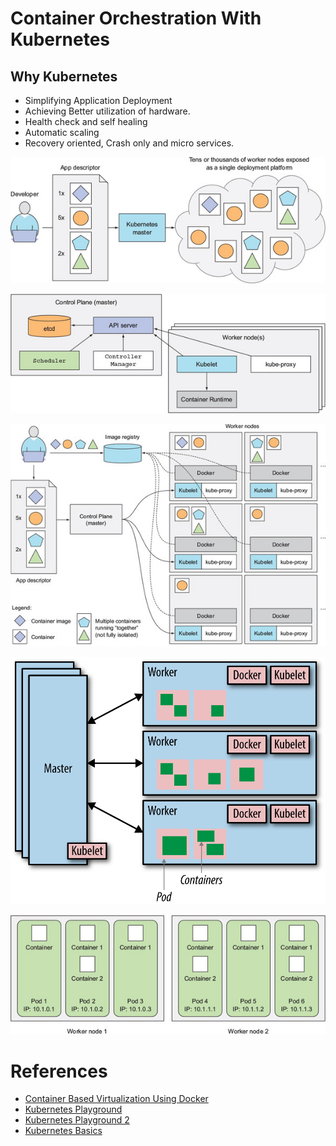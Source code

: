 # Container Orchestration With Kubernetes

## Why Kubernetes
* Simplifying Application Deployment
* Achieving Better utilization of hardware.
* Health check and self healing
* Automatic scaling
* Recovery oriented, Crash only and micro services.

![](resources/single-data-platform.png)

![](resources/components.png)

![](resources/kubernetes-architecture.png)

![](resources/simplified-kubernetes-architecture.png)

![](resources/node-container-pod.png)

# References
* [Container Based Virtualization Using Docker]()
* [Kubernetes Playground]()
* [Kubernetes Playground 2]()
* [Kubernetes Basics]()

